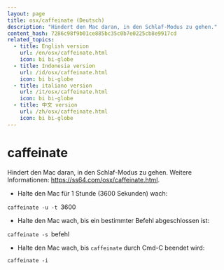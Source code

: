 ```yaml
---
layout: page
title: osx/caffeinate (Deutsch)
description: "Hindert den Mac daran, in den Schlaf-Modus zu gehen."
content_hash: 7286c98f9b01ce885bc35c0b7e0225cb8e9917cd
related_topics:
  - title: English version
    url: /en/osx/caffeinate.html
    icon: bi bi-globe
  - title: Indonesia version
    url: /id/osx/caffeinate.html
    icon: bi bi-globe
  - title: italiano version
    url: /it/osx/caffeinate.html
    icon: bi bi-globe
  - title: 中文 version
    url: /zh/osx/caffeinate.html
    icon: bi bi-globe
---
```

# caffeinate

Hindert den Mac daran, in den Schlaf-Modus zu gehen.
Weitere Informationen: <https://ss64.com/osx/caffeinate.html>.

- Halte den Mac für 1 Stunde (3600 Sekunden) wach:

`caffeinate -u -t `<span class="tldr-var badge badge-pill bg-dark-lm bg-white-dm text-white-lm text-dark-dm font-weight-bold">3600</span>

- Halte den Mac wach, bis ein bestimmter Befehl abgeschlossen ist:

`caffeinate -s `<span class="tldr-var badge badge-pill bg-dark-lm bg-white-dm text-white-lm text-dark-dm font-weight-bold">befehl</span>

- Halte den Mac wach, bis `caffeinate` durch Cmd-C beendet wird:

`caffeinate -i`
